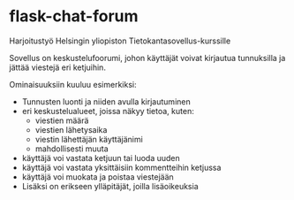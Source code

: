 # flask-chat-forum
Harjoitustyö Helsingin yliopiston Tietokantasovellus-kurssille 

Sovellus on keskustelufoorumi, johon käyttäjät voivat kirjautua tunnuksilla ja jättää viestejä eri ketjuihin.

Ominaisuuksiin kuuluu esimerkiksi:
- Tunnusten luonti ja niiden avulla kirjautuminen
- eri keskustelualueet, joissa näkyy tietoa, kuten:
  - viestien määrä
  - viestien lähetysaika
  - viestin lähettäjän käyttäjänimi
  - mahdollisesti muuta
- käyttäjä voi vastata ketjuun tai luoda uuden
- käyttäjä voi vastata yksittäisiin kommentteihin ketjussa
- käyttäjä voi muokata ja poistaa viestejään
- Lisäksi on erikseen ylläpitäjät, joilla lisäoikeuksia
